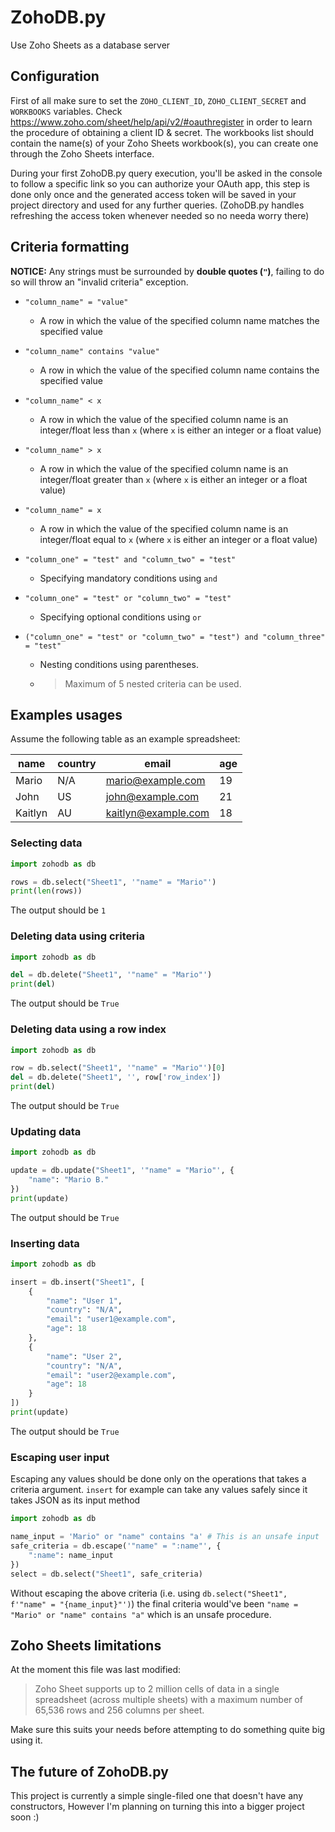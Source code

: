 # ZohoDB.py
Use Zoho Sheets as a database server

## Configuration
First of all make sure to set the `ZOHO_CLIENT_ID`, `ZOHO_CLIENT_SECRET` and `WORKBOOKS` variables.
Check https://www.zoho.com/sheet/help/api/v2/#oauthregister in order to learn the procedure of obtaining a client ID & secret. The workbooks list should contain the name(s) of your Zoho Sheets workbook(s), you can create one through the Zoho Sheets interface.

During your first ZohoDB.py query execution, you'll be asked in the console to follow a specific link so you can authorize your OAuth app, this step is done only once and the generated access token will be saved in your project directory and used for any further queries. (ZohoDB.py handles refreshing the access token whenever needed so no needa worry there)

## Criteria formatting
**NOTICE:** Any strings must be surrounded by **double quotes (`"`)**, failing to do so will throw an "invalid criteria" exception.

- `"column_name" = "value"`
  * A row in which the value of the specified column name matches the specified value

- `"column_name" contains "value"`
  * A row in which the value of the specified column name contains the specified value

- `"column_name" < x`
  * A row in which the value of the specified column name is an integer/float less than `x` (where `x` is either an integer or a float value)

- `"column_name" > x`
  * A row in which the value of the specified column name is an integer/float greater than `x` (where `x` is either an integer or a float value)

- `"column_name" = x`
  * A row in which the value of the specified column name is an integer/float equal to `x` (where `x` is either an integer or a float value)

- `"column_one" = "test" and "column_two" = "test"`
  * Specifying mandatory conditions using `and`

- `"column_one" = "test" or "column_two" = "test"`
  * Specifying optional conditions using `or`

- `("column_one" = "test" or "column_two" = "test") and "column_three" = "test"`
  * Nesting conditions using parentheses.
  * > Maximum of 5 nested criteria can be used.

## Examples usages

Assume the following table as an example spreadsheet:

| **name** | **country** | **email**           | **age** |
|----------|-------------|---------------------|---------|
| Mario    | N/A         | mario@example.com   | 19      |
| John     | US          | john@example.com    | 21      |
| Kaitlyn  | AU          | kaitlyn@example.com | 18      |

### Selecting data
```py
import zohodb as db

rows = db.select("Sheet1", '"name" = "Mario"')
print(len(rows))
```
The output should be `1`

### Deleting data using criteria
```py
import zohodb as db

del = db.delete("Sheet1", '"name" = "Mario"')
print(del)
```
The output should be `True`

### Deleting data using a row index
```py
import zohodb as db

row = db.select("Sheet1", '"name" = "Mario"')[0]
del = db.delete("Sheet1", '', row['row_index'])
print(del)
```
The output should be `True`

### Updating data
```py
import zohodb as db

update = db.update("Sheet1", '"name" = "Mario"', {
    "name": "Mario B."
})
print(update)
```
The output should be `True`

### Inserting data
```py
import zohodb as db

insert = db.insert("Sheet1", [
    {
        "name": "User 1",
        "country": "N/A",
        "email": "user1@example.com",
        "age": 18
    },
    {
        "name": "User 2",
        "country": "N/A",
        "email": "user2@example.com",
        "age": 18
    }
])
print(update)
```
The output should be `True`

### Escaping user input
Escaping any values should be done only on the operations that takes a criteria argument. `insert` for example can take any values safely since it takes JSON as its input method
```py
import zohodb as db

name_input = 'Mario" or "name" contains "a' # This is an unsafe input
safe_criteria = db.escape('"name" = ":name"', {
    ":name": name_input
})
select = db.select("Sheet1", safe_criteria)
```
Without escaping the above criteria (i.e. using `db.select("Sheet1", f'"name" = "{name_input}"')`) the final criteria would've been `"name = "Mario" or "name" contains "a"` which is an unsafe procedure.

## Zoho Sheets limitations
At the moment this file was last modified:
> Zoho Sheet supports up to 2 million cells of data in a single spreadsheet (across multiple sheets) with a maximum number of 65,536 rows and 256 columns per sheet.

Make sure this suits your needs before attempting to do something quite big using it.

## The future of ZohoDB.py
This project is currently a simple single-filed one that doesn't have any constructors, However I'm planning on turning this into a bigger project soon :)
